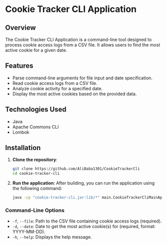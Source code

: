 # Cookie Tracker CLI Application

## Overview

The Cookie Tracker CLI Application is a command-line tool designed to process cookie access logs from a CSV file. It allows users to find the most active cookie for a given date.

## Features

- Parse command-line arguments for file input and date specification.
- Read cookie access logs from a CSV file.
- Analyze cookie activity for a specified date.
- Display the most active cookies based on the provided data.

## Technologies Used

- Java
- Apache Commons CLI
- Lombok

## Installation

1. **Clone the repository**:
   ```bash
   git clone https://github.com/AliBaba1301/CookieTrackerCli
   cd cookie-tracker-cli
   ```

2. **Run the application**:
   After building, you can run the application using the following command:
   ```bash
   java -cp "cookie-tracker-cli.jar:lib/*" main.CookieTrackerCliMainApplication -f <pathToCSV>  -d <date>
   ```


### Command-Line Options

- `-f`, `--file`: Path to the CSV file containing cookie access logs (required).
- `-d`, `--date`: Date to get the most active cookie(s) for (required, format: YYYY-MM-DD).
- `-h`, `--help`: Displays the help message.



